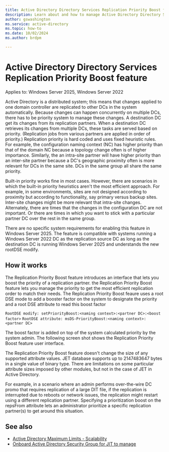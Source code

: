 ```yaml
---
title: Active Directory Directory Services Replication Priority Boost feature
description: Learn about and how to manage Active Directory Directory Services Replication Priority Boost
author: gswashington
ms.service: active-directory
ms.topic: how-to
ms.date: 10/02/2024
ms.author: brdpm

---
```


# Active Directory Directory Services Replication Priority Boost feature

Applies to: Windows Server 2025, Windows Server 2022

Active Directory is a distributed system; this means that changes applied to one domain controller are replicated to other DCs in the system automatically. Because changes can happen concurrently on multiple DCs, there has to be priority system to manage these changes. A destination DC get its changes from its replication partners. When a destination DC retrieves its changes from multiple DCs, these tasks are served based on priority. (Replication jobs from various partners are applied in order of priority.) Replication priority is hard coded and uses fixed heuristic rules. For example, the configuration naming context (NC) has higher priority than that of the domain NC because a topology change often is of higher importance. Similarly, the an intra-site partner will have higher priority than an inter-site partner because a DC's geographic proximity often is more relevant for DCs in the same site. DCs in the same group all share the same priority. 

Built-in priority works fine in most cases. However, there are scenarios in which the built-in priority heuristics aren't the most efficient approach. For example, in some environments, sites are not designed according to proximity but according to functionality, say primary versus backup sites. Inter-site changes might be more relevant that intra-site changes. Alternately, there are times that the changes in the configuration DC are not important. Or there are times in which you want to stick with a particular partner DC over the rest in the same group.

There are no specific system requirements for enabling this feature in Windows Server 2025. The feature is compatible with systems running a Windows Server 2022 DC as the replication source DC as long as the destination DC is running Windows Server 2025 and understands the new rootDSE modify.

## How it works

The Replication Priority Boost feature introduces an interface that lets you boost the priority of a replication partner. the Replication Priority Boost feature lets you manage the priority to get the most efficient replication order to match their needs. The Replication Priority Boost feaure uses a root DSE mode to add a booster factor on the system to designate the priority and a root DSE attribute to read this boost factor

`RootDSE modify: setPriorityBoost:<naming context>:<partner DC>:<boost factor>`
`RootDSE attribute: msDS-PriorityBoost:<naming context>:<partner DC>`

The boost factor is added on top of the system calculated priority by the system admin. The following screen shot shows the Replication Priority Boost feature user interface.

<!-- screen shot here -->
<!-- Note: ADO links to scenario and spec are 404 ... See https://dev.azure.com/msft-skilling/Content/_workitems/edit/186868-->

The Replication Priority Boost feature doesn't change the size of any supported attribute values. JET database supports up to 2147483647 bytes in a single value of binary type. There are limitations on some particular attribute sizes imposed by other modules, but not in the case of JET in Active Directory.

For example, in a scenario where an admin performs over-the-wire DC promo that requires replication of a large DIT file, if the replication is interrupted due to reboots or network issues, the replication might restart using a different replication partner. Specifying a prioritization boost on the repsFrom attribute lets an administrator prioritize a specific replication partner(s) to get around this situation.

<!-- [MS-ADTS]: setPriorityBoost | Microsoft Learn   >>>>> Protocol Documentation for the new feature for more information.  Note: this is not a link; what does this reference? See https://dev.azure.com/msft-skilling/Content/_workitems/edit/186868-->

## See also

- [Active Directory Maximum Limits - Scalability](https://review.learn.microsoft.com/previous-versions/windows/it-pro/windows-server-2003/cc756101(v=ws.10)?branch=main#maximum-size-of-active-directory-objects)
- [Onboard Active Directory Security Group for JIT to manage](https://review.learn.microsoft.com/identity/access-management/just-in-time/security-group-elevation-support?branch=main)